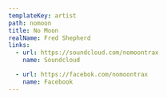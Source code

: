 ```yaml
---
templateKey: artist
path: nomoon
title: No Moon
realName: Fred Shepherd
links:
  - url: https://soundcloud.com/nomoontrax
    name: Soundcloud

  - url: https://facebok.com/nomoontrax
    name: Facebook
---
```

